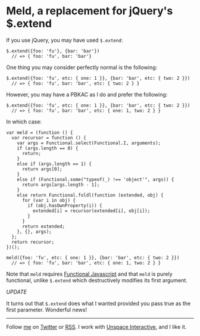 Meld, a replacement for jQuery's $.extend
===

If you use jQuery, you may have used `$.extend`:

    $.extend({foo: 'fu'}, {bar: 'bar'})
      // => { foo: 'fu', bar: 'bar'}

One thing you may consider perfectly normal is the following:

    $.extend({foo: 'fu', etc: { one: 1 }}, {bar: 'bar', etc: { two: 2 }})
      // => { foo: 'fu', bar: 'bar', etc: { two: 2 } }

However, you may have a PBKAC as I do and prefer the following:

    $.extend({foo: 'fu', etc: { one: 1 }}, {bar: 'bar', etc: { two: 2 }})
      // => { foo: 'fu', bar: 'bar', etc: { one: 1, two: 2 } }
      
In which case:

    var meld = (function () {
      var recursor = function () {
        var args = Functional.select(Functional.I, arguments);
        if (args.length == 0) {
          return;
        }
        else if (args.length == 1) {
          return args[0];
        }
        else if (Functional.some("typeof(_) !== 'object'", args)) {
          return args[args.length - 1];
        }
        else return Functional.foldl(function (extended, obj) {
          for (var i in obj) {
            if (obj.hasOwnProperty(i)) {
              extended[i] = recursor(extended[i], obj[i]);
            }
          }
          return extended;
        }, {}, args);
      };
      return recursor;
    })();

    meld({foo: 'fu', etc: { one: 1 }}, {bar: 'bar', etc: { two: 2 }})
      // => { foo: 'fu', bar: 'bar', etc: { one: 1, two: 2 } }
      
Note that `meld` requires [Functional Javascript][j] and that `meld` is purely functional, unlike `$.extend` which destructively modifies its first argument.

*UPDATE*

It turns out that `$.extend` does what I wanted provided you pass true as the first parameter. Wonderful news!

---
	
Follow [me](http://reginald.braythwayt.com) on [Twitter](http://twitter.com/raganwald) or [RSS](http://feeds.feedburner.com/raganwald "raganwald's rss feed"). I work with [Unspace Interactive](http://unspace.ca), and I like it.

[j]: http://osteele.com/sources/javascript/functional/